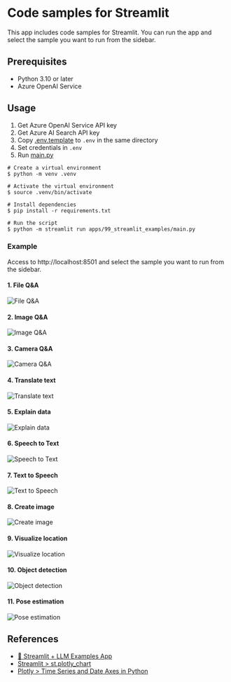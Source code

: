 # Code samples for Streamlit

This app includes code samples for Streamlit. You can run the app and select the sample you want to run from the sidebar.

## Prerequisites

- Python 3.10 or later
- Azure OpenAI Service

## Usage

1. Get Azure OpenAI Service API key
1. Get Azure AI Search API key
1. Copy [.env.template](../../.env.template) to `.env` in the same directory
1. Set credentials in `.env`
1. Run [main.py](./main.py)

```shell
# Create a virtual environment
$ python -m venv .venv

# Activate the virtual environment
$ source .venv/bin/activate

# Install dependencies
$ pip install -r requirements.txt

# Run the script
$ python -m streamlit run apps/99_streamlit_examples/main.py
```

### Example

Access to http://localhost:8501 and select the sample you want to run from the sidebar.

#### 1. File Q&A

![File Q&A](../../docs/images/99_streamlit_examples.fileqa.png)

#### 2. Image Q&A

![Image Q&A](../../docs/images/99_streamlit_examples.imageqa.png)

#### 3. Camera Q&A

![Camera Q&A](../../docs/images/99_streamlit_examples.cameraqa.png)

#### 4. Translate text

![Translate text](../../docs/images/99_streamlit_examples.translate.png)

#### 5. Explain data

![Explain data](../../docs/images/99_streamlit_examples.explaindata.png)

#### 6. Speech to Text

![Speech to Text](../../docs/images/99_streamlit_examples.stt.png)

#### 7. Text to Speech

![Text to Speech](../../docs/images/99_streamlit_examples.tts.png)

#### 8. Create image

![Create image](../../docs/images/99_streamlit_examples.createimage.png)

#### 9. Visualize location

![Visualize location](../../docs/images/99_streamlit_examples.map.png)

#### 10. Object detection

![Object detection](../../docs/images/99_streamlit_examples.objectdetection.png)

#### 11. Pose estimation

![Pose estimation](../../docs/images/99_streamlit_examples.poseestimation.png)

## References

- [🎈 Streamlit + LLM Examples App](https://github.com/streamlit/llm-examples)
- [Streamlit > st.plotly_chart](https://docs.streamlit.io/develop/api-reference/charts/st.plotly_chart)
- [Plotly > Time Series and Date Axes in Python](https://plotly.com/python/time-series/)
